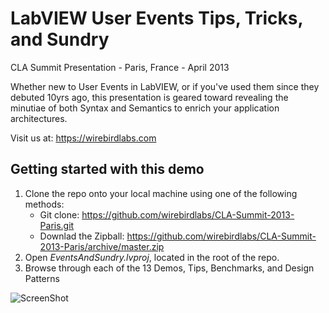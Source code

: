 LabVIEW User Events Tips, Tricks, and Sundry
=================================================================
CLA Summit Presentation - Paris, France - April 2013

Whether new to User Events in LabVIEW, or if you've used them since they debuted 10yrs ago, this presentation is geared toward revealing the minutiae of both Syntax and Semantics to enrich your application architectures.

Visit us at: https://wirebirdlabs.com

Getting started with this demo
------------------------------
1. Clone the repo onto your local machine using one of the following methods:
    * Git clone: https://github.com/wirebirdlabs/CLA-Summit-2013-Paris.git
    * Downlad the Zipball: https://github.com/wirebirdlabs/CLA-Summit-2013-Paris/archive/master.zip
2. Open _EventsAndSundry.lvproj_, located in the root of the repo.
3. Browse through each of the 13 Demos, Tips, Benchmarks, and Design Patterns


![ScreenShot](https://raw.github.com/wirebirdlabs/CLA-Summit-2013-Paris/master/Screenshots/Title.png)
